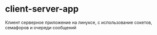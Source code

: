# client-server-app
Клиент серверное приложение на линуксе, с использование сокетов, семафоров и очереди сообщений
